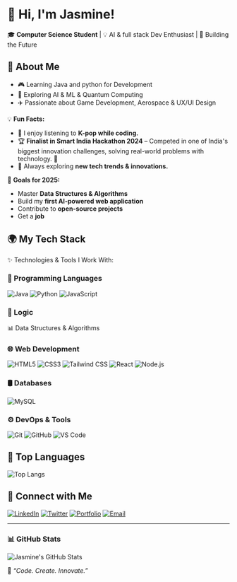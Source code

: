 # 👋 Hi, I'm Jasmine!  
🎓 **Computer Science Student** | 💡 AI & full stack Dev Enthusiast | 🚀 Building the Future  

## 🌟 **About Me** 
- 🎮 Learning Java and python for Development
- 🤖 Exploring AI & ML & Quantum Computing
- ✈️ Passionate about Game Development, Aerospace & UX/UI Design

💡 **Fun Facts:**  
- 🎵 I enjoy listening to **K-pop while coding.**  
- 🏆 **Finalist in Smart India Hackathon 2024** – Competed in one of India's biggest innovation challenges, solving real-world problems with technology. 🚀  
- 📖 Always exploring **new tech trends & innovations.**

🎯 **Goals for 2025:**  
- Master **Data Structures & Algorithms**  
- Build my **first AI-powered web application**  
- Contribute to **open-source projects**
- Get a **job**  


## 🌍 **My Tech Stack**  
✨ Technologies & Tools I Work With:  

### **📌 Programming Languages**
![Java](https://img.shields.io/badge/-Java-007396?style=flat-square&logo=java&logoColor=white)
![Python](https://img.shields.io/badge/-Python-3776AB?style=flat-square&logo=python&logoColor=white)
![JavaScript](https://img.shields.io/badge/-JavaScript-F7DF1E?style=flat-square&logo=javascript&logoColor=black)

### **📌 Logic**
📊 Data Structures & Algorithms

### **🌐 Web Development**
![HTML5](https://img.shields.io/badge/-HTML5-E34F26?style=flat-square&logo=html5&logoColor=white)
![CSS3](https://img.shields.io/badge/-CSS3-1572B6?style=flat-square&logo=css3&logoColor=white)
![Tailwind CSS](https://img.shields.io/badge/-Tailwind%20CSS-38B2AC?style=flat-square&logo=tailwind-css&logoColor=white)
![React](https://img.shields.io/badge/-React-61DAFB?style=flat-square&logo=react&logoColor=black)
![Node.js](https://img.shields.io/badge/-Node.js-339933?style=flat-square&logo=node.js&logoColor=white)

### **🛢️ Databases**
![MySQL](https://img.shields.io/badge/-MySQL-4479A1?style=flat-square&logo=mysql&logoColor=white)

### **⚙️ DevOps & Tools**
![Git](https://img.shields.io/badge/-Git-F05032?style=flat-square&logo=git&logoColor=white)
![GitHub](https://img.shields.io/badge/-GitHub-181717?style=flat-square&logo=github&logoColor=white)
![VS Code](https://img.shields.io/badge/-VS%20Code-007ACC?style=flat-square&logo=visual-studio-code&logoColor=white)


## 🌟 Top Languages
![Top Langs](https://github-readme-stats.vercel.app/api/top-langs/?username=Jascodes09&layout=compact&theme=tokyonight)


## 🔗 Connect with Me
[![LinkedIn](https://img.shields.io/badge/-LinkedIn-blue?style=flat&logo=Linkedin&logoColor=white)](https://www.linkedin.com/in/jasmin1105)
[![Twitter](https://img.shields.io/badge/-Twitter-blue?style=flat&logo=Twitter&logoColor=white)](YOUR-TWITTER-LINK)
[![Portfolio](https://img.shields.io/badge/-Portfolio-000?style=flat&logo=vercel&logoColor=white)](YOUR-PORTFOLIO-LINK)
[![Email](https://img.shields.io/badge/-Email-D14836?style=flat&logo=Gmail&logoColor=white)](mailto:shaikjasmine1105@gmail.com)
 

---

### 📊 **GitHub Stats**  
![Jasmine's GitHub Stats](https://github-readme-stats.vercel.app/api?username=Jascodes09&show_icons=true&theme=tokyonight)
  

💬 _“Code. Create. Innovate.”_   



